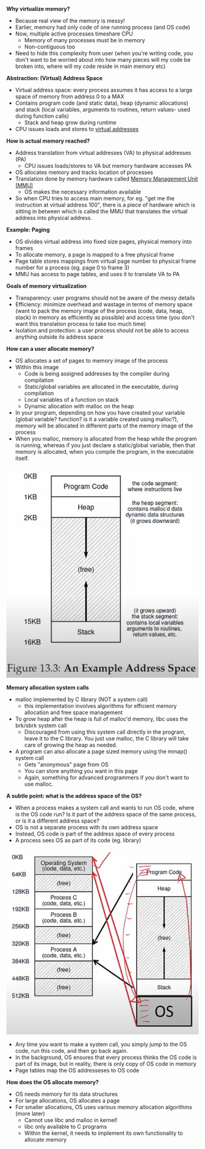 **Why virtualize memory?**

- Because real view of the memory is messy!
- Earlier, memory had only code of one running process (and OS code)
- Now, multiple active processes timeshare CPU
    * Memory of many processes must be in memory
    * Non-contiguous too
- Need to hide this complexity from user (when you're writing code, you don't want to be worried about into how many pieces will my code be broken into, where will my code reside in main memory etc)

**Abstraction: (Virtual) Address Space**
- Virtual address space: every process assumes it has access to a large space of memory from address 0 to a MAX
- Contains program code (and static data), heap (dynamic allocations) and stack (local variables, arguments to routines, return values- used during function calls)
    * Stack and heap grow during runtime
- CPU issues loads and stores to <u>virtual addresses</u>

**How is actual memory reached?**
- Address translation from virtual addresses (VA) to physical addresses (PA)
    * CPU issues loads/stores to VA but memory hardware accesses PA
- OS allocates memory and tracks location of processes
- Translation done by memory hardware called <u>Memory Management Unit (MMU)</u>
    * OS makes the necessary information available
- So when CPU tries to access main memory, for eg. "get me the instruction at virtual address 100", there is a piece of hardware which is sitting in between which is called the MMU that translates the virtual address into physical address. 

**Example: Paging**
- OS divides virtual address into fixed size pages, physical memory into frames
- To allocate memory, a page is mapped to a free physical frame
- Page table stores mappings from virtual page number to physical frame number for a process (eg. page 0 to frame 3)
- MMU has access to page tables, and uses it to translate VA to PA

**Goals of memory virtualization**
- Transparency: user programs should not be aware of the messy details
- Efficiency: minimize overhead and wastage in terms of memory space (want to pack the memory image of the process (code, data, heap, stack) in memory as efficiently as possible) and access time (you don't want this translation process to take too much time)
- Isolation and protection: a user process should not be able to access anything outside its address space

**How can a user allocate memory?**
- OS allocates a set of pages to memory image of the process
- Within this image
    * Code is being assigned addresses by the compiler during compilation
    * Static/global variables are allocated in the executable, during compilation
    * Local variables of a function on stack
    * Dynamic allocation with malloc on the heap
- In your program, depending on how you have created your variable (global variable? function? is it a variable created using malloc?), memory will be allocated in different parts of the memory image of the process
- When you malloc, memory is allocated from the heap while the program is running, whereas if you just declare a static/global variable, then that memory is allocated, when you compile the program, in the executable itself. 

![](assets/example-address-space.png)

**Memory allocation system calls**
- malloc implemented by C library (NOT a system call)
    * this implementation involves algorithms for efficient memory allocation and free space management
- To grow heap after the heap is full of malloc'd memory, libc uses the brk/sbrk system call 
    * Discouraged from using this system call directly in the program, leave it to the C library. You just use malloc, the C library will take care of growing the heap as needed.
-  A program can also allocate a page sized memory using the mmap() system call
    * Gets "anonymous" page from OS
    * You can store anything you want in this page
    * Again, something for advanced programmers if you don't want to use malloc. 

**A subtle point: what is the address space of the OS?**
- When a process makes a system call and wants to run OS code, where is the OS code run? Is it part of the address space of the same process, or is it a different address space?
- OS is not a separate process with its own address space
- Instead, OS code is part of the address space of every process
- A process sees OS as part of its code (eg. library)

![](assets/os-address-space.png)
- Any time you want to make a system call, you simply jump to the OS code, run this code, and then go back again. 
- In the background, OS ensures that every process thinks the OS code is part of its image, but in reality, there is only copy of OS code in memory
- Page tables map the OS addresseses to OS code

**How does the OS allocate memory?**
- OS needs memory for its data structures
- For large allocations, OS allocates a page
- For smaller allocations, OS uses various memory allocation algorithms (more later)
    * Cannot use libc and malloc in kernel!
    * libc only available to C programs 
    * Within the kernel, it needs to implement its own functionality to allocate memory

